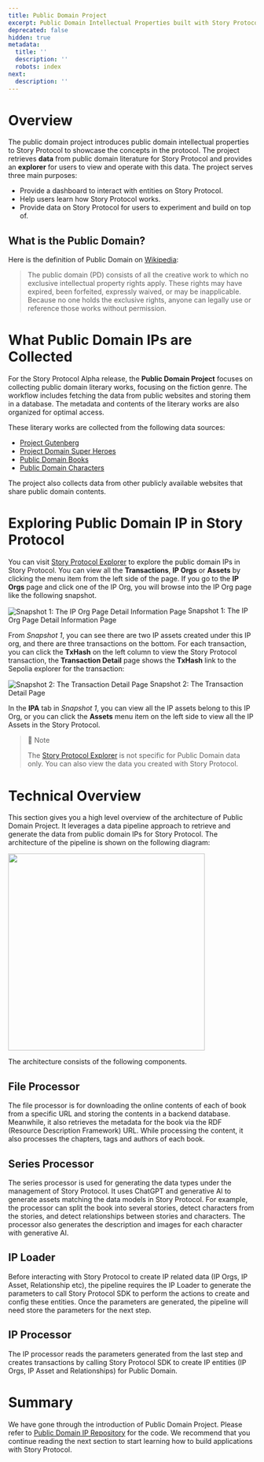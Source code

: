 ```yaml
---
title: Public Domain Project
excerpt: Public Domain Intellectual Properties built with Story Protocol
deprecated: false
hidden: true
metadata:
  title: ''
  description: ''
  robots: index
next:
  description: ''
---
```

# Overview

The public domain project introduces public domain intellectual properties to Story Protocol to showcase the concepts in the protocol. The project retrieves **data** from public domain literature for Story Protocol and provides an **explorer** for users to view and operate with this data. The project serves three main purposes:

* Provide a dashboard to interact with entities on Story Protocol. 
* Help users learn how Story Protocol works.
* Provide data on Story Protocol for users to experiment and build on top of.

## What is the Public Domain?

Here is the definition of Public Domain on [Wikipedia](https://en.wikipedia.org/wiki/Public_domain):

> The public domain (PD) consists of all the creative work to which no exclusive intellectual property rights apply. These rights may have expired, been forfeited, expressly waived, or may be inapplicable. Because no one holds the exclusive rights, anyone can legally use or reference those works without permission.

# What Public Domain IPs are Collected

For the Story Protocol Alpha release, the **Public Domain Project** focuses on collecting public domain literary works, focusing on the fiction genre. The workflow includes fetching the data from public websites and storing them in a database. The metadata and contents of the literary works are also organized for optimal access. 

These literary works are collected from the following data sources:

* [Project Gutenberg](https://www.gutenberg.org/)
* [Project Domain Super Heroes](https://pdsh.fandom.com/wiki/Category:Comic_Book_Characters)
* [Public Domain Books](https://www.epubor.com/best-sites-for-public-domain-books.html)
* [Public Domain Characters](https://pdsh.fandom.com/wiki/Category:Comic_Book_Characters)

The project also collects data from other publicly available websites that share public domain contents.

# Exploring Public Domain IP in Story Protocol

You can visit [Story Protocol Explorer](https://sp-explorer.vercel.app/) to explore the public domain IPs in Story Protocol. You can view all the **Transactions**, **IP Orgs** or **Assets** by clicking the menu item from the left side of the page. If you go to the **IP Orgs** page and click one of the IP Org, you will browse into the IP Org page like the following snapshot.

<Image alt="Snapshot 1: The IP Org Page Detail Information Page" align="center" src="https://files.readme.io/afe5b79-Screen_Shot_2023-12-04_at_10.45.54_AM.png">
  Snapshot 1: The IP Org Page Detail Information Page
</Image>

From *Snapshot 1*, you can see there are two IP assets created under this IP org, and there are three transactions on the bottom. For each transaction, you can click the **TxHash** on the left column to view the Story Protocol transaction, the **Transaction Detail** page shows the **TxHash** link to the Sepolia explorer for the transaction:

<Image alt="Snapshot 2: The Transaction Detail Page" align="center" src="https://files.readme.io/aeb6ffb-Screen_Shot_2023-12-04_at_11.58.08_AM.png">
  Snapshot 2: The Transaction Detail Page
</Image>

In the **IPA** tab in *Snapshot 1*, you can view all the IP assets belong to this IP Org, or you can click the **Assets** menu item on the left side to view all the IP Assets in the Story Protocol.

> 📘 Note
>
> The [Story Protocol Explorer](https://sp-explorer.vercel.app/) is not specific for Public Domain data only. You can also view the data you created with Story Protocol.

# Technical Overview

This section gives you a high level overview of the architecture of Public Domain Project. It leverages a data pipeline approach to retrieve and generate the data from public domain IPs for Story Protocol. The architecture of the pipeline is shown on the following diagram:

<Image align="center" width="400px" src="https://files.readme.io/a14e94e-PublicDomain.drawio.png" />

The architecture consists of the following components.

## File Processor

The file processor is for downloading the online contents of each of book from a specific URL and storing the contents in a backend database. Meanwhile, it also retrieves the metadata for the book via the RDF (Resource Description Framework) URL. While processing the content, it also processes the chapters, tags and authors of each book.

## Series Processor

The series processor is used for generating the data types under the management of Story Protocol. It uses ChatGPT and generative AI to generate assets matching the data models in Story Protocol. For example, the processor can split the book into several stories, detect characters from the stories, and detect relationships between stories and characters. The processor also generates the description and images for each character with generative AI.

## IP Loader

Before interacting with Story Protocol to create IP related data (IP Orgs, IP Asset, Relationship etc), the pipeline requires the IP Loader to generate the parameters to call Story Protocol SDK to perform the actions to create and config these entities. Once the parameters are generated, the pipeline will need store the parameters for the next step.

## IP Processor

The IP processor reads the parameters generated from the last step and creates transactions by calling Story Protocol SDK to create IP entities (IP Orgs, IP Asset and Relationships) for Public Domain. 

# Summary

We have gone through the introduction of Public Domain Project. Please refer to [Public Domain IP Repository](https://github.com/storyprotocol/public-domain-ip) for the code. We recommend that you continue reading the next section to start learning how to build applications with Story Protocol.
